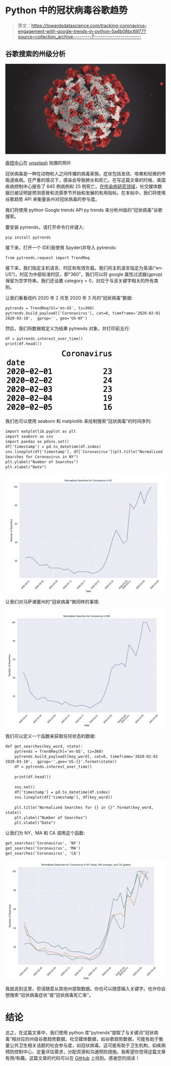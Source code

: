 # Python 中的冠状病毒谷歌趋势

> 原文：<https://towardsdatascience.com/tracking-coronavirus-engagement-with-google-trends-in-python-5a4b08bc6977?source=collection_archive---------7----------------------->

## 谷歌搜索的州级分析

![](img/6b3035a198e0bb7934564a8ff0bf67ba.png)

[疾控中心](https://unsplash.com/photos/w9KEokhajKw)在 [unsplash](https://unsplash.com/photos/w9KEokhajKw) 拍摄的照片

冠状病毒是一种在动物和人之间传播的病毒家族。症状包括发烧、咳嗽和轻微的呼吸道疾病。在严重的情况下，感染会导致肺炎和死亡。在写这篇文章的时候，美国疾病控制中心报告了 645 例病例和 25 例死亡。[在传染病研究领域](https://www.sciencedirect.com/science/article/pii/S0160412018300771)，社交媒体数据已被证明是预测感冒和流感季节开始和发展的有用指标。在本帖中，我们将使用谷歌趋势 API 来衡量各州对冠状病毒的参与度。

我们将使用 python Google trends API py trends 来分析州级的“冠状病毒”谷歌搜索。

要安装 pytrends，请打开命令行并键入:

```
pip install pytrends
```

接下来，打开一个 IDE(我使用 Spyder)并导入 pytrends:

```
from pytrends.request import TrendReq
```

接下来，我们指定主机语言、时区和有效负载。我们将主机语言指定为英语(“en-US”)，时区为中部标准时区，即“360”，我们可以将 google 属性过滤器(gprop)保留为空字符串。我们还设置 category = 0，对应于与该关键字相关的所有类别。

让我们看看纽约 2020 年 2 月至 2020 年 3 月的“冠状病毒”数据:

```
pytrends = TrendReq(hl='en-US', tz=360)
pytrends.build_payload(['Coronavirus'], cat=0, timeframe='2020-02-01 2020-03-10',  gprop='', geo='US-NY')
```

然后，我们将数据框定义为结果 pytrends 对象，并打印前五行:

```
df = pytrends.interest_over_time()
print(df.head())
```

![](img/42169d1b5e5828f0514d82c3f093cccb.png)

我们也可以使用 seaborn 和 matplotlib 来绘制搜索“冠状病毒”的时间序列:

```
import matplotlib.pyplot as plt
import seaborn as sns
import pandas as pdsns.set()
df['timestamp'] = pd.to_datetime(df.index)
sns.lineplot(df['timestamp'], df['Coronavirus'])plt.title("Normalized Searches for Coronavirus in NY")
plt.ylabel("Number of Searches")
plt.xlabel("Date")
```

![](img/0796ee1e2890681386ae83fcc068f6c4.png)

让我们对马萨诸塞州的“冠状病毒”做同样的事情:

![](img/ba95ede4638cc0115a6fb1bad8fd84f7.png)

我们可以定义一个函数来获取任何状态的数据:

```
def get_searches(key_word, state):
    pytrends = TrendReq(hl='en-US', tz=360)
    pytrends.build_payload([key_word], cat=0, timeframe='2020-02-01 2020-03-10',  gprop='',geo='US-{}'.format(state))    
    df = pytrends.interest_over_time()

    print(df.head())

    sns.set()
    df['timestamp'] = pd.to_datetime(df.index)
    sns.lineplot(df['timestamp'], df[key_word])

    plt.title("Normalized Searches for {} in {}".format(key_word, state))
    plt.ylabel("Number of Searches")
    plt.xlabel("Date")
```

让我们为 NY、MA 和 CA 调用这个函数:

```
get_searches('Coronavirus', 'NY')
get_searches('Coronavirus', 'MA')
get_searches('Coronavirus', 'CA')
```

![](img/31e745a7af49f83a331b8b451631368f.png)

我就说到这里，但请随意从其他州提取数据。你也可以随意输入关键字。也许你会想搜索“冠状病毒症状”或“冠状病毒死亡率”。

# 结论

总之，在这篇文章中，我们使用 python 库“pytrends”提取了与关键词“冠状病毒”相对应的州级谷歌趋势数据。社交媒体数据，如谷歌趋势数据，可能有助于衡量公共卫生相关话题的社会参与度，如冠状病毒。这可能有助于卫生机构，如疾病预防控制中心，定量评估需求，分配资源和沟通预防措施。我希望你觉得这篇文章有用/有趣。这篇文章的代码可以在 [GitHub](https://github.com/spierre91/medium_code/blob/master/coronavirus_google_trends.py) 上找到。感谢您的阅读！